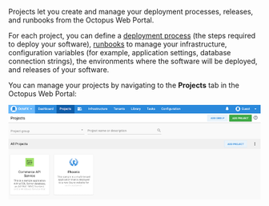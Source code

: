Projects let you create and manage your deployment processes, releases, and runbooks from the Octopus Web Portal.

For each project, you can define a [deployment process](/docs/deployment-process/index.md) (the steps required to deploy your software), [runbooks](/docs/operations-runbooks/index.md) to manage your infrastructure, configuration variables (for example, application settings, database connection strings), the environments where the software will be deployed, and releases of your software.

You can manage your projects by navigating to the **Projects** tab in the Octopus Web Portal:

![The Projects area of Octopus Deploy](docs/shared-content/concepts/images/projects.png)
